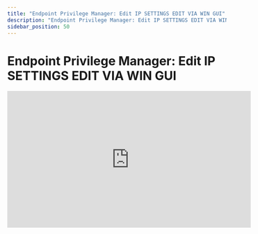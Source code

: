 ```yaml
---
title: "Endpoint Privilege Manager: Edit IP SETTINGS EDIT VIA WIN GUI"
description: "Endpoint Privilege Manager: Edit IP SETTINGS EDIT VIA WIN GUI"
sidebar_position: 50
---
```

# Endpoint Privilege Manager: Edit IP SETTINGS EDIT VIA WIN GUI

<iframe width="560" height="315" src="https://www.youtube.com/embed/1PeiDeW3J4E" title="Endpoint Policy Manager Least Priv Manager: Edit IP SETTINGS EDIT VIA WIN GUI" frameborder="0" allow="accelerometer; autoplay; clipboard-write; encrypted-media; gyroscope; picture-in-picture; web-share" allowfullscreen="1"></iframe>
